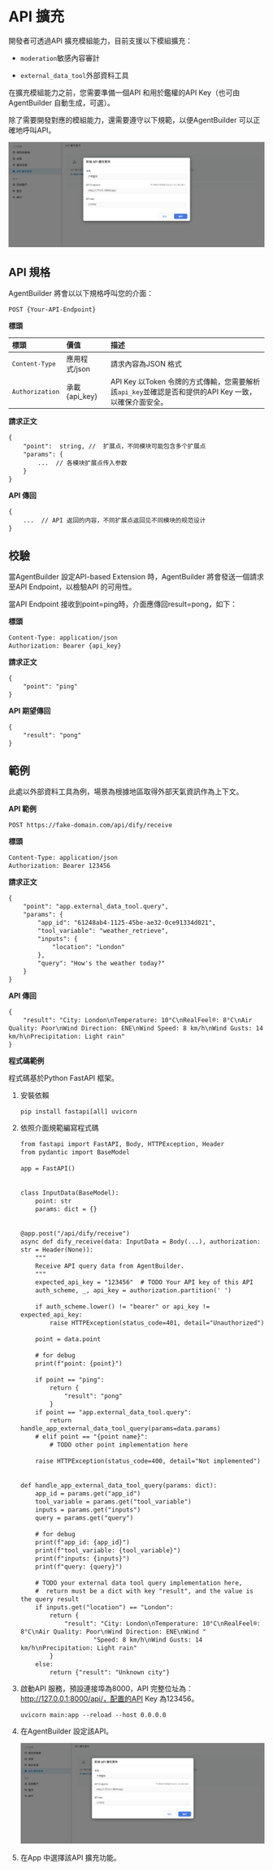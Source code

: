 # API 擴充

開發者可透過API 擴充模組能力，目前支援以下模組擴充：

- ```moderation```敏感內容審計

- ```external_data_tool```外部資料工具

在擴充模組能力之前，您需要準備一個API 和用於鑑權的API Key（也可由AgentBuilder 自動生成，可選）。

除了需要開發對應的模組能力，還需要遵守以下規範，以便AgentBuilder 可以正確地呼叫API。

![基於API擴充](/擴充/images/基於API擴充.png)

## API 規格
AgentBuilder 將會以以下規格呼叫您的介面：
```
POST {Your-API-Endpoint}
```

**標頭**

|**標頭**|**價值**|**描述**|
|:------|:-------|:-------|
|```Content-Type```|應用程式/json|請求內容為​​JSON 格式|
|```Authorization```|承載 {api_key}|API Key 以Token 令牌的方式傳輸，您需要解析該```api_key```並確認是否和提供的API Key 一致，以確保介面安全。|

**請求正文**

```
{
    "point":  string, //  扩展点，不同模块可能包含多个扩展点
    "params": {
        ...  // 各模块扩展点传入参数
    }
}
```

**API 傳回**

```
{
    ...  // API 返回的内容，不同扩展点返回见不同模块的规范设计
}
```

## 校驗
當AgentBuilder 設定API-based Extension 時，AgentBuilder 將會發送一個請求至API Endpoint，以檢驗API 的可用性。

當API Endpoint 接收到point=ping時，介面應傳回result=pong，如下：

**標頭**

```
Content-Type: application/json
Authorization: Bearer {api_key}
```

**請求正文**

```
{
    "point": "ping"
}
```

**API 期望傳回**

```
{
    "result": "pong"
}
```

## 範例

此處以外部資料工具為例，場景為根據地區取得外部天氣資訊作為上下文。

**API 範例**

```
POST https://fake-domain.com/api/dify/receive
```

**標頭**

```
Content-Type: application/json
Authorization: Bearer 123456
```

**請求正文**

```
{
    "point": "app.external_data_tool.query",
    "params": {
        "app_id": "61248ab4-1125-45be-ae32-0ce91334d021",
        "tool_variable": "weather_retrieve",
        "inputs": {
            "location": "London"
        },
        "query": "How's the weather today?"
    }
}
```

**API 傳回**

```
{
    "result": "City: London\nTemperature: 10°C\nRealFeel®: 8°C\nAir Quality: Poor\nWind Direction: ENE\nWind Speed: 8 km/h\nWind Gusts: 14 km/h\nPrecipitation: Light rain"
}
```

**程式碼範例**

程式碼基於Python FastAPI 框架。

1. 安裝依賴

    ```
    pip install fastapi[all] uvicorn
    ```

2. 依照介面規範編寫程式碼

    ```
    from fastapi import FastAPI, Body, HTTPException, Header
    from pydantic import BaseModel

    app = FastAPI()


    class InputData(BaseModel):
        point: str
        params: dict = {}


    @app.post("/api/dify/receive")
    async def dify_receive(data: InputData = Body(...), authorization: str = Header(None)):
        """
        Receive API query data from AgentBuilder.
        """
        expected_api_key = "123456"  # TODO Your API key of this API
        auth_scheme, _, api_key = authorization.partition(' ')

        if auth_scheme.lower() != "bearer" or api_key != expected_api_key:
            raise HTTPException(status_code=401, detail="Unauthorized")

        point = data.point

        # for debug
        print(f"point: {point}")

        if point == "ping":
            return {
                "result": "pong"
            }
        if point == "app.external_data_tool.query":
            return handle_app_external_data_tool_query(params=data.params)
        # elif point == "{point name}":
            # TODO other point implementation here

        raise HTTPException(status_code=400, detail="Not implemented")


    def handle_app_external_data_tool_query(params: dict):
        app_id = params.get("app_id")
        tool_variable = params.get("tool_variable")
        inputs = params.get("inputs")
        query = params.get("query")

        # for debug
        print(f"app_id: {app_id}")
        print(f"tool_variable: {tool_variable}")
        print(f"inputs: {inputs}")
        print(f"query: {query}")

        # TODO your external data tool query implementation here, 
        #  return must be a dict with key "result", and the value is the query result
        if inputs.get("location") == "London":
            return {
                "result": "City: London\nTemperature: 10°C\nRealFeel®: 8°C\nAir Quality: Poor\nWind Direction: ENE\nWind "
                        "Speed: 8 km/h\nWind Gusts: 14 km/h\nPrecipitation: Light rain"
            }
        else:
            return {"result": "Unknown city"}
    ```

3. 啟動API 服務，預設連接埠為8000，API 完整位址為：http://127.0.0.1:8000/api/，配置的API Key 為123456。

    ```
    uvicorn main:app --reload --host 0.0.0.0
    ```

4. 在AgentBuilder 設定該API。

    ![基於API擴充](/擴充/images/基於API擴充.png)

5. 在App 中選擇該API 擴充功能。

